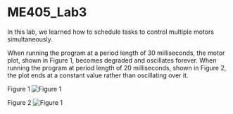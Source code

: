 # ME405_Lab3

In this lab, we learned how to schedule tasks to control multiple motors simultaneously.

When running the program at a period length of 30 milliseconds, the motor plot, shown in Figure 1, becomes degraded and oscillates forever. 
When running the program at period length of 20 milliseconds, shown in Figure 2, the plot ends at a constant value rather than oscillating over it.

Figure 1
![Figure 1](image.jpg)


Figure 2
![Figure 1](image.jpg)

